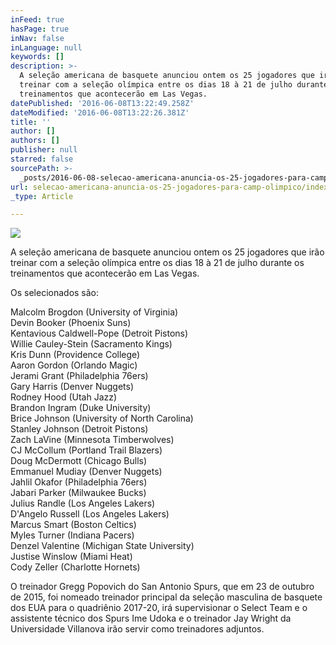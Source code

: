 ```yaml
---
inFeed: true
hasPage: true
inNav: false
inLanguage: null
keywords: []
description: >-
  A seleção americana de basquete anunciou ontem os 25 jogadores que irão
  treinar com a seleção olímpica entre os dias 18 à 21 de julho durante os
  treinamentos que acontecerão em Las Vegas.  
datePublished: '2016-06-08T13:22:49.258Z'
dateModified: '2016-06-08T13:22:26.381Z'
title: ''
author: []
authors: []
publisher: null
starred: false
sourcePath: >-
  _posts/2016-06-08-selecao-americana-anuncia-os-25-jogadores-para-camp-olimpico.md
url: selecao-americana-anuncia-os-25-jogadores-para-camp-olimpico/index.html
_type: Article

---
```

![](https://the-grid-user-content.s3-us-west-2.amazonaws.com/ed280b06-5322-457c-bf82-60022109e97a.jpg)

A seleção americana de basquete anunciou ontem os 25 jogadores que irão treinar com a seleção olímpica entre os dias 18 à 21 de julho durante os treinamentos que acontecerão em Las Vegas. 

Os selecionados são: 

Malcolm Brogdon (University of Virginia)  
Devin Booker (Phoenix Suns)  
Kentavious Caldwell-Pope (Detroit Pistons)  
Willie Cauley-Stein (Sacramento Kings)  
Kris Dunn (Providence College)  
Aaron Gordon (Orlando Magic)  
Jerami Grant (Philadelphia 76ers)  
Gary Harris (Denver Nuggets)  
Rodney Hood (Utah Jazz)  
Brandon Ingram (Duke University)  
Brice Johnson (University of North Carolina)  
Stanley Johnson (Detroit Pistons)  
Zach LaVine (Minnesota Timberwolves)  
CJ McCollum (Portland Trail Blazers)  
Doug McDermott (Chicago Bulls)  
Emmanuel Mudiay (Denver Nuggets)  
Jahlil Okafor (Philadelphia 76ers)  
Jabari Parker (Milwaukee Bucks)  
Julius Randle (Los Angeles Lakers)  
D'Angelo Russell (Los Angeles Lakers)  
Marcus Smart (Boston Celtics)  
Myles Turner (Indiana Pacers)  
Denzel Valentine (Michigan State University)  
Justise Winslow (Miami Heat)  
Cody Zeller (Charlotte Hornets) 

O treinador Gregg Popovich do San Antonio Spurs, que em 23 de outubro de 2015, foi nomeado treinador principal da seleção masculina de basquete dos EUA para o quadriênio 2017-20, irá supervisionar o Select Team e o assistente técnico dos Spurs Ime Udoka e o treinador Jay Wright da Universidade Villanova irão servir como treinadores adjuntos.